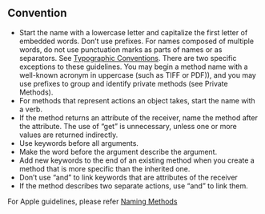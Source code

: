 ## Convention
- Start the name with a lowercase letter and capitalize the first letter of embedded words. Don’t use prefixes. For names composed of multiple words, do not use punctuation marks as parts of names or as separators. See [Typographic Conventions](https://developer.apple.com/library/archive/documentation/Cocoa/Conceptual/CodingGuidelines/Articles/NamingBasics.html#//apple_ref/doc/uid/20001281-1002931). There are two specific exceptions to these guidelines. You may begin a method name with a well-known acronym in uppercase (such as TIFF or PDF)), and you may use prefixes to group and identify private methods (see Private Methods).
- For methods that represent actions an object takes, start the name with a verb.
- If the method returns an attribute of the receiver, name the method after the attribute. The use of “get” is unnecessary, unless one or more values are returned indirectly.
- Use keywords before all arguments.
- Make the word before the argument describe the argument.
- Add new keywords to the end of an existing method when you create a method that is more specific than the inherited one.
- Don’t use “and” to link keywords that are attributes of the receiver
- If the method describes two separate actions, use “and” to link them.

For Apple guidelines, please refer [Naming Methods](https://developer.apple.com/library/archive/documentation/Cocoa/Conceptual/CodingGuidelines/Articles/NamingMethods.html#//apple_ref/doc/uid/20001282-BCIGIJJF)